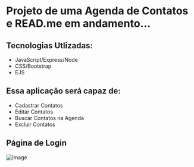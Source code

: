 # Projeto de uma Agenda de Contatos e READ.me em andamento...
## Tecnologias Utlizadas:
- JavaScript/Express/Node
- CSS/Bootstrap
- EJS

## Essa aplicação será capaz de:
- Cadastrar Contatos
- Editar Contatos
- Buscar Contatos na Agenda
- Excluir Contatos 

## Página de Login

![image](https://github.com/PADRAOGABRIEL/Agenda-de-Contatos/assets/95319407/383c8968-a5ba-49ff-848a-4f76c7d96390)
